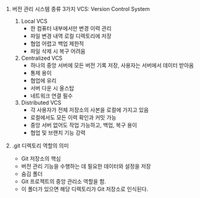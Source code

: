 1. 버전 관리 시스템 종류 3가지
    VCS: Version Control System
    1. Local VCS
        - 한 컴퓨터 내부에서만 변경 이력 관리
        - 파일 변경 내역 로컬 디렉토리에 저장
        - 협업 어렵고 백업 제한적
        - 파일 삭제 시 복구 어려움
    2. Centralized VCS
        - 하나의 중앙 서버에 모든 버전 기록 저장, 사용자는 서버에서 데이터 받아옴
        - 통제 용이
        - 협업에 유리
        - 서버 다운 시 올스탑
        - 네트워크 연결 필수
    3. Distributed VCS
        - 각 사용자가 전체 저장소의 사본을 로컬에 가지고 있음
        - 로컬에서도 모든 이력 확인과 커밋 가능
        - 중앙 서버 없어도 작업 가능하고, 백업, 복구 용이
        - 협업 및 브랜치 기능 강력
        
2. .git 디렉토리 역할의 의미
    - Git 저장소의 핵심
    - 버전 관리 기능을 수행하는 데 필요한 데이터와 설정을 저장
    - 숨김 폴더
    - Git 프로젝트의 중앙 관리소 역할을 함.
    - 이 폴더가 있으면 해당 디렉토리가 Git 저장소로 인식된다.